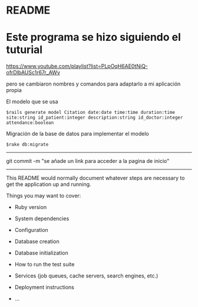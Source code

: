 # README

# Este programa se hizo siguiendo el tuturial

https://www.youtube.com/playlist?list=PLpOqH6AE0tNiQ-ofrDlbAUSc1r67r_AWv

pero se cambiaron nombres y comandos para adaptarlo a mi aplicación propia

El modelo que se usa

`$rails generate model Citation date:date time:time duration:time site:string id_patient:integer description:string id_doctor:integer attendance:boolean`

Migración de la base de datos para implementar el modelo

`$rake db:migrate`

---

git commit -m "se añade un link para acceder a la pagina de inicio"


---

This README would normally document whatever steps are necessary to get the
application up and running.

Things you may want to cover:

* Ruby version

* System dependencies

* Configuration

* Database creation

* Database initialization

* How to run the test suite

* Services (job queues, cache servers, search engines, etc.)

* Deployment instructions

* ...
